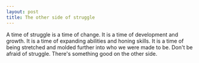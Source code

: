 ```yaml
---
layout: post
title: The other side of struggle
---
```


A time of struggle is a time of change. It is a time of development and growth. It is a time of expanding abilities and honing skills. It is a time of being stretched and molded further into who we were made to be. Don't be afraid of struggle. There's something good on the other side.
